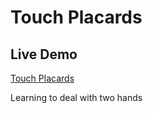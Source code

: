 Touch Placards
==============

## Live Demo

[Touch Placards](http://jaanga.github.io/gestification/work-in-hand/touch-placards/r1/index.html)


Learning to deal with two hands